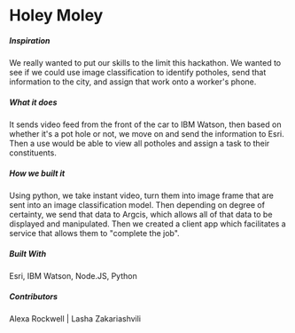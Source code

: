 # Holey Moley



##### Inspiration
We really wanted to put our skills to the limit this hackathon. We wanted to see if we could use image classification to identify potholes, send that information to the city, and assign that work onto a worker's phone.

##### What it does
It sends video feed from the front of the car to IBM Watson, then based on whether it's a pot hole or not, we move on and send the information to Esri. Then a use would be able to view all potholes and assign a task to their constituents.

##### How we built it
Using python, we take instant video, turn them into image frame that are sent into an image classification model. Then depending on degree of certainty, we send that data to Argcis, which allows all of that data to be displayed and manipulated. Then we created a client app which facilitates a service that allows them to "complete the job".

##### Built With
Esri, IBM Watson, Node.JS, Python

##### Contributors
Alexa Rockwell   |   Lasha Zakariashvili
